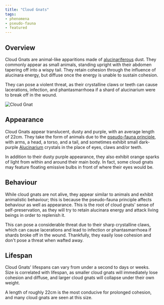 ```yaml
---
title: "Cloud Gnats"
tags:
- phenomena
- pseudo-fauna
- featured
---
```

## Overview
Cloud Gnats are animal-like apparitions made of [alucinariferous](phenomena/alucinara.md) dust. They commonly appear as small animals, standing upright with their abdomen tapering off into a wispy tail. They retain cohesion through the influence of alucinara energy, but diffuse once the energy is unable to sustain cohesion.

They can pose a violent threat, as their crystalline claws or teeth can cause lacerations, infection, and phantasmarrhoea if a shard of alucinarium were to break off in the wound.

![Cloud Gnat](images/cloud-gnat.png)

## Appearance
Cloud Gnats appear translucent, dusty and purple, with an average length of 22cm. They take the form of animals due to the [pseudo-fauna principle](phenomena/pseudo-fauna-principle.md), with arms, a head, a torso, and a tail, and sometimes exhibit small dark-purple [Alucinarium](phenomena/alucinara.md) crystals in the place of eyes, claws and/or teeth.

In addition to their dusty purple appearance, they also exhibit orange sparks of light from within and around their main body. In fact, some cloud gnats may feature floating emissive bulbs in front of where their eyes would be.

## Behaviour
While cloud gnats are not alive, they appear similar to animals and exhibit animalistic behaviour; this is because the pseudo-fauna principle affects behaviour as well as appearance. This is the root of cloud gnats' sense of self-preservation, as they will try to retain alucinara energy and attack living beings in order to replenish it.

This can pose a considerable threat due to their sharp crystalline claws, which can cause lacerations and lead to infection or phantasmarrhoea if shards broke off in the wound. Thankfully, they easily lose cohesion and don't pose a threat when wafted away.

## Lifespan
Cloud Gnats' lifespans can vary from under a second to days or weeks. Size is correlated with lifespan, as smaller cloud gnats will immediately lose cohesion and diffuse, and larger cloud gnats will collapse under their own weight.

A length of roughly 22cm is the most conducive for prolonged cohesion, and many cloud gnats are seen at this size.
